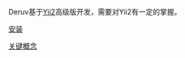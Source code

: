 
Deruv基于[Yii2](http://www.yiiframework.com/)高级版开发，需要对Yii2有一定的掌握。

[安装](install.md)

[关键概念](keyconcepts.md)


